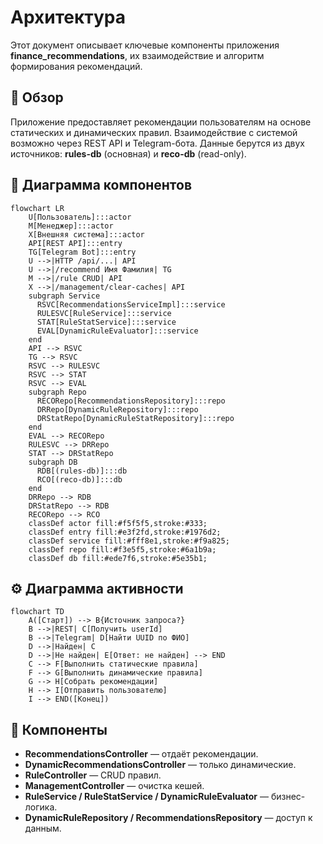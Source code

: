 # Архитектура

Этот документ описывает ключевые компоненты приложения **finance_recommendations**, их взаимодействие и алгоритм формирования рекомендаций.

## 📘 Обзор
Приложение предоставляет рекомендации пользователям на основе статических и динамических правил.
Взаимодействие с системой возможно через REST API и Telegram-бота.
Данные берутся из двух источников: **rules-db** (основная) и **reco-db** (read-only).

## 🧩 Диаграмма компонентов
```mermaid
flowchart LR
    U[Пользователь]:::actor
    M[Менеджер]:::actor
    X[Внешняя система]:::actor
    API[REST API]:::entry
    TG[Telegram Bot]:::entry
    U -->|HTTP /api/...| API
    U -->|/recommend Имя Фамилия| TG
    M -->|/rule CRUD| API
    X -->|/management/clear-caches| API
    subgraph Service
      RSVC[RecommendationsServiceImpl]:::service
      RULESVC[RuleService]:::service
      STAT[RuleStatService]:::service
      EVAL[DynamicRuleEvaluator]:::service
    end
    API --> RSVC
    TG --> RSVC
    RSVC --> RULESVC
    RSVC --> STAT
    RSVC --> EVAL
    subgraph Repo
      RECORepo[RecommendationsRepository]:::repo
      DRRepo[DynamicRuleRepository]:::repo
      DRStatRepo[DynamicRuleStatRepository]:::repo
    end
    EVAL --> RECORepo
    RULESVC --> DRRepo
    STAT --> DRStatRepo
    subgraph DB
      RDB[(rules-db)]:::db
      RCO[(reco-db)]:::db
    end
    DRRepo --> RDB
    DRStatRepo --> RDB
    RECORepo --> RCO
    classDef actor fill:#f5f5f5,stroke:#333;
    classDef entry fill:#e3f2fd,stroke:#1976d2;
    classDef service fill:#fff8e1,stroke:#f9a825;
    classDef repo fill:#f3e5f5,stroke:#6a1b9a;
    classDef db fill:#ede7f6,stroke:#5e35b1;
```
## ⚙️ Диаграмма активности
```mermaid
flowchart TD
    A([Старт]) --> B{Источник запроса?}
    B -->|REST| C[Получить userId]
    B -->|Telegram| D[Найти UUID по ФИО]
    D -->|Найден| C
    D -->|Не найден| E[Ответ: не найден] --> END
    C --> F[Выполнить статические правила]
    F --> G[Выполнить динамические правила]
    G --> H[Собрать рекомендации]
    H --> I[Отправить пользователю]
    I --> END([Конец])
```
## 🧠 Компоненты
- **RecommendationsController** — отдаёт рекомендации.
- **DynamicRecommendationsController** — только динамические.
- **RuleController** — CRUD правил.
- **ManagementController** — очистка кешей.
- **RuleService / RuleStatService / DynamicRuleEvaluator** — бизнес-логика.
- **DynamicRuleRepository / RecommendationsRepository** — доступ к данным.
